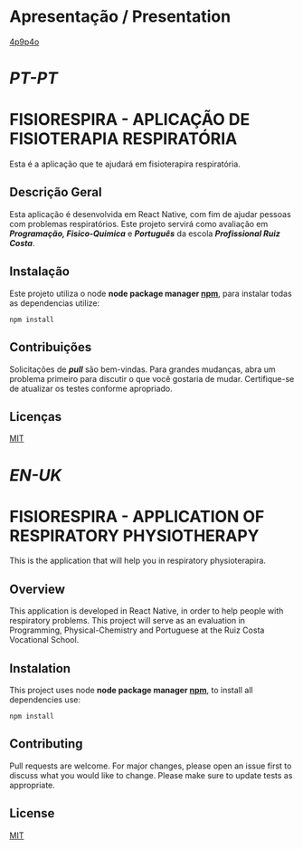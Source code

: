 # Apresentação / Presentation

[4p9p4o](https://user-images.githubusercontent.com/75699007/235529359-650645fb-31c4-48b6-baa3-ba66a4f15a31.mp4)

# *PT-PT*
# FISIORESPIRA - APLICAÇÃO DE FISIOTERAPIA RESPIRATÓRIA
Esta é a aplicação que te ajudará em fisioterapira respiratória.

## Descrição Geral
Esta aplicação é desenvolvida em React Native, com fim de ajudar pessoas com problemas respiratórios.
Este projeto servirá como avaliação em ***Programação, Fisico-Quimica*** e ***Português*** da escola ***Profissional Ruiz Costa***.

## Instalação
Este projeto utiliza o node **node package manager [npm](https://nodejs.org/en/)**, para instalar todas as dependencias utilize: 

    npm install
## Contribuições
  
Solicitações de ***pull*** são bem-vindas. Para grandes mudanças, abra um problema primeiro para discutir o que você gostaria de mudar.
Certifique-se de atualizar os testes conforme apropriado.

## Licenças
[MIT](https://choosealicense.com/licenses/mit/)

# *EN-UK*

# FISIORESPIRA - APPLICATION OF RESPIRATORY PHYSIOTHERAPY
This is the application that will help you in respiratory physioterapira.

## Overview
This application is developed in React Native, in order to help people with respiratory problems.
This project will serve as an evaluation in Programming, Physical-Chemistry and Portuguese at the Ruiz Costa Vocational School.

## Instalation
This project uses node **node package manager [npm](https://nodejs.org/en/)**, to install all dependencies use:

    npm install
## Contributing
 
 Pull requests are welcome. For major changes, please open an issue first to discuss what you would like to change.
Please make sure to update tests as appropriate.

## License
[MIT](https://choosealicense.com/licenses/mit/)
